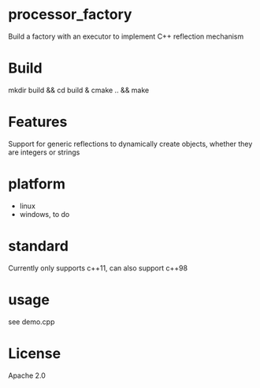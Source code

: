 # processor_factory
Build a factory with an executor to implement C++ reflection mechanism
# Build 
mkdir build && cd build & cmake .. && make 
# Features
Support for generic reflections to dynamically create objects, whether they are integers or strings
# platform
- linux
- windows, to do
# standard
Currently only supports c++11, can also support c++98
# usage
see demo.cpp
# License
Apache 2.0
